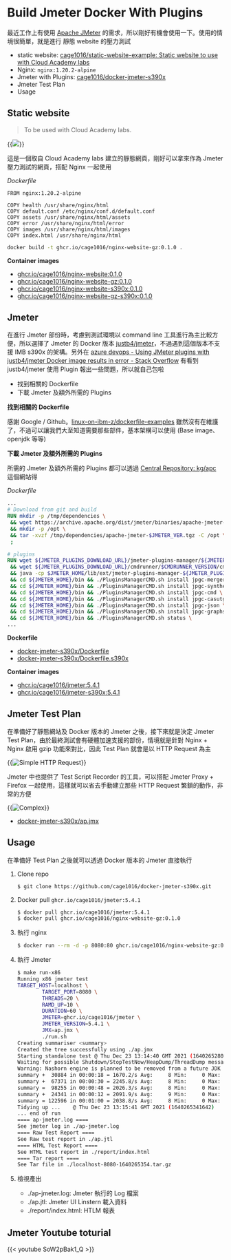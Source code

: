 # Build Jmeter Docker With Plugins


最近工作上有使用 [Apache JMeter](https://jmeter.apache.org/) 的需求，所以剛好有機會使用一下。使用的情境很簡單，就是進行 靜態 website 的壓力測試

- static website: [cage1016/static-website-example: Static website to use with Cloud Academy labs](https://github.com/cage1016/static-website-example)
- Nginx: `nginx:1.20.2-alpine`
- Jmeter with Plugins: [cage1016/docker-jmeter-s390x](https://github.com/cage1016/docker-jmeter-s390x)
- Jmeter Test Plan
- Usage

## Static website
> To be used with Cloud Academy labs.

{{<image src="./img/static_website.jpg">}}

這是一個取自 Cloud Academy labs 建立的靜態網頁，剛好可以拿來作為 Jmeter 壓力測試的網頁，搭配 Nginx 一起使用

_Dockerfile_

```dockefile
FROM nginx:1.20.2-alpine

COPY health /usr/share/nginx/html
COPY default.conf /etc/nginx/conf.d/default.conf
COPY assets /usr/share/nginx/html/assets
COPY error /usr/share/nginx/html/error
COPY images /usr/share/nginx/html/images
COPY index.html /usr/share/nginx/html
```

```sh
docker build -t ghcr.io/cage1016/nginx-website-gz:0.1.0 .
```

**Container images**

- [ghcr.io/cage1016/nginx-website:0.1.0](https://github.com/cage1016/static-website-example/pkgs/container/nginx-website)
- [ghcr.io/cage1016/nginx-website-gz:0.1.0](https://github.com/cage1016/static-website-example/pkgs/container/nginx-website-gz)
- [ghcr.io/cage1016/nginx-website-s390x:0.1.0](https://github.com/cage1016/static-website-example/pkgs/container/nginx-website-s390x)
- [ghcr.io/cage1016/nginx-website-gz-s390x:0.1.0](https://github.com/cage1016/static-website-example/pkgs/container/nginx-website-gz-s390x)

## Jmeter

在進行 Jmeter 部份時，考慮到測試環境以 command line 工具進行為主比較方便，所以選擇了 Jmeter 的 Docker 版本 [justb4/jmeter](https://hub.docker.com/r/justb4/jmeter/)，不過遇到這個版本不支援 IMB s390x 的架構。另外在 [azure devops - Using JMeter plugins with justb4/jmeter Docker image results in error - Stack Overflow](https://stackoverflow.com/questions/67911367/using-jmeter-plugins-with-justb4-jmeter-docker-image-results-in-error) 有看到 justb4/jmeter 使用 Plugin 報出一些問題，所以就自己包啦

- 找到相關的 Dockerfile
- 下載 Jmeter 及額外所需的 Plugins

**找到相關的 Dockerfile**

感謝 Google / Github。[linux-on-ibm-z/dockerfile-examples](https://github.com/linux-on-ibm-z/dockerfile-examples/blob/master/Archived/ApacheJMeter/Dockerfile) 雖然沒有在維護了，不過可以讓我們大至知道需要那些部件，基本架構可以使用 (Base image、openjdk 等等)

**下載 Jmeter 及額外所需的 Plugins**

所需的 Jmeter 及額外所需的 Plugins 都可以透過 [Central Repository: kg/apc](https://repo1.maven.org/maven2/kg/apc/) 這個網站得

_Dockerfile_

```dockerfile
...
# Download from git and build
RUN mkdir -p /tmp/dependencies \
 && wget https://archive.apache.org/dist/jmeter/binaries/apache-jmeter-$JMETER_VER.tgz -O /tmp/dependencies/apache-jmeter-$JMETER_VER.tgz \
 && mkdir -p /opt \
 && tar -xvzf /tmp/dependencies/apache-jmeter-$JMETER_VER.tgz -C /opt \
 ;

# plugins
RUN wget ${JMETER_PLUGINS_DOWNLOAD_URL}/jmeter-plugins-manager/${JMETER_PLUGINS_MANAGER_VERSION}/jmeter-plugins-manager-${JMETER_PLUGINS_MANAGER_VERSION}.jar -O $JMETER_HOME/lib/ext/jmeter-plugins-manager-${JMETER_PLUGINS_MANAGER_VERSION}.jar \
 && wget ${JMETER_PLUGINS_DOWNLOAD_URL}/cmdrunner/$CMDRUNNER_VERSION/cmdrunner-$CMDRUNNER_VERSION.jar -O $JMETER_HOME/lib/cmdrunner-$CMDRUNNER_VERSION.jar \
 && java -cp $JMETER_HOME/lib/ext/jmeter-plugins-manager-${JMETER_PLUGINS_MANAGER_VERSION}.jar org.jmeterplugins.repository.PluginManagerCMDInstaller \
 && cd ${JMETER_HOME}/bin && ./PluginsManagerCMD.sh install jpgc-mergeresults \
 && cd ${JMETER_HOME}/bin && ./PluginsManagerCMD.sh install jpgc-synthesis \
 && cd ${JMETER_HOME}/bin && ./PluginsManagerCMD.sh install jpgc-cmd \
 && cd ${JMETER_HOME}/bin && ./PluginsManagerCMD.sh install jpgc-casutg \
 && cd ${JMETER_HOME}/bin && ./PluginsManagerCMD.sh install jpgc-json \
 && cd ${JMETER_HOME}/bin && ./PluginsManagerCMD.sh install jpgc-graphs-additional \
 && cd ${JMETER_HOME}/bin && ./PluginsManagerCMD.sh status \
...
```

**Dockerfile**
- [docker-jmeter-s390x/Dockerfile](https://github.com/cage1016/docker-jmeter-s390x/blob/master/Dockerfile)
- [docker-jmeter-s390x/Dockerfile.s390x](https://github.com/cage1016/docker-jmeter-s390x/blob/master/Dockerfile.s390x)

**Container images**

- [ghcr.io/cage1016/jmeter:5.4.1](https://github.com/cage1016/docker-jmeter-s390x/pkgs/container/jmeter)
- [ghcr.io/cage1016/jmeter-s390x:5.4.1](https://github.com/cage1016/docker-jmeter-s390x/pkgs/container/jmeter-s390x)

## Jmeter Test Plan

在準備好了靜態網站及 Docker 版本的 Jmeter 之後，接下來就是決定 Jmeter Test Plan，由於最終測試會有硬體加速支援的部份，情境就是針對 Nginx + Nginx 啟用 gzip 功能來對比，因此 Test Plan 就會是以 HTTP Request 為主

{{<image src="./img/a.jpg" alt="Simple HTTP Request">}}

Jmeter 中也提供了 Test Script Recorder 的工具，可以搭配 Jmeter Proxy + Firefox 一起使用，這樣就可以省去手動建立那些 HTTP Request 繁鎖的動作，非常的方便

{{<image src="./img/placeholder.jpg" alt="Complex ">}}

- [docker-jmeter-s390x/ap.jmx](https://github.com/cage1016/docker-jmeter-s390x/blob/master/ap.jmx)

## Usage

在準備好 Test Plan 之後就可以透過 Docker 版本的 Jmeter 直接執行

1. Clone repo
  
    ```sh
    $ git clone https://github.com/cage1016/docker-jmeter-s390x.git
    ```

1. Docker pull `ghcr.io/cage1016/jmeter:5.4.1`
    
    ```sh
    $ docker pull ghcr.io/cage1016/jmeter:5.4.1
    $ docker pull ghcr.io/cage1016/nginx-website-gz:0.1.0
    ```

1. 執行 nginx
   
    ```sh
    $ docker run --rm -d -p 8080:80 ghcr.io/cage1016/nginx-website-gz:0.1.0
    ```

1. 執行 Jmeter

    ```sh
    $ make run-x86
    Running x86 jmeter test
    TARGET_HOST=localhost \
            TARGET_PORT=8080 \
            THREADS=20 \
            RAMD_UP=10 \
            DURATION=60 \
            JMETER=ghcr.io/cage1016/jmeter \
            JMETER_VERSION=5.4.1 \
            JMX=ap.jmx \
            ./run.sh
    Creating summariser <summary>
    Created the tree successfully using ./ap.jmx
    Starting standalone test @ Thu Dec 23 13:14:40 GMT 2021 (1640265280909)
    Waiting for possible Shutdown/StopTestNow/HeapDump/ThreadDump message on port 4445
    Warning: Nashorn engine is planned to be removed from a future JDK release
    summary +  30884 in 00:00:18 = 1670.2/s Avg:     8 Min:     0 Max:   101 Err:     0 (0.00%) Active: 20 Started: 20     Finished: 0
    summary +  67371 in 00:00:30 = 2245.8/s Avg:     8 Min:     0 Max:    85 Err:     0 (0.00%) Active: 20 Started: 20     Finished: 0
    summary =  98255 in 00:00:48 = 2026.3/s Avg:     8 Min:     0 Max:   101 Err:     0 (0.00%)
    summary +  24341 in 00:00:12 = 2091.9/s Avg:     9 Min:     0 Max:    90 Err:     0 (0.00%) Active: 0 Started: 20     Finished: 20
    summary = 122596 in 00:01:00 = 2038.8/s Avg:     8 Min:     0 Max:   101 Err:     0 (0.00%)
    Tidying up ...    @ Thu Dec 23 13:15:41 GMT 2021 (1640265341642)
    ... end of run
    ==== ap-jmeter.log ====
    See jmeter log in ./ap-jmeter.log
    ==== Raw Test Report ====
    See Raw test report in ./ap.jtl
    ==== HTML Test Report ====
    See HTML test report in ./report/index.html
    ==== Tar report ====
    See Tar file in ./localhost-8080-1640265354.tar.gz
    ```

1. 檢視產出
   - ./ap-jmeter.log: Jmeter 執行的 Log 檔案
   - ./ap.jtl: Jmeter UI Linstern 載入資料
   - ./report/index.html: HTLM 報表

## Jmeter Youtube toturial

{{< youtube SoW2pBak1_Q >}}
